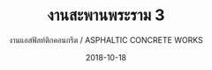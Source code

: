 ---
title: งานสะพานพระราม 3
subtitle: งานแอสฟัลท์ติกคอนกรีต / ASPHALTIC   CONCRETE   WORKS
layout: default
modal-id: 11
date: 2018-10-18
img: A2.JPG
thumbnail: A2.JPG
alt: image-alt
project-date: ก.ย. 2538 - มี.ค. 2542
# client: Start Bootstrap
category: งานแอสฟัลท์ติกคอนกรีต / ASPHALTIC   CONCRETE   WORKS
description:  งานผิวแอสฟัลท์ติก
---